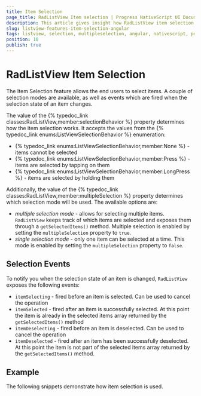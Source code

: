 ```yaml
---
title: Item Selection
page_title: RadListView Item selection | Progress NativeScript UI Documentation
description: This article gives insight how RadListView item selection works in Angular context.
slug: listview-features-item-selection-angular
tags: listview, selection, multipleselection, angular, nativescript, professional, ui
position: 10
publish: true
---
```


# RadListView Item Selection
The Item Selection feature allows the end users to select items. A couple of selection modes are available, as well as events which are fired when the selection state of an item changes.

The value of the {% typedoc_link classes:RadListView,member:selectionBehavior %} property determines how the item selection works. It accepts the values from the {% typedoc_link enums:ListViewSelectionBehavior %} enumeration:
* {% typedoc_link enums:ListViewSelectionBehavior,member:None %} - items cannot be selected
* {% typedoc_link enums:ListViewSelectionBehavior,member:Press %} - items are selected by tapping on them
* {% typedoc_link enums:ListViewSelectionBehavior,member:LongPress %} - items are selected by holding them

Additionally, the value of the {% typedoc_link classes:RadListView,member:multipleSelection %} property determines which selection mode will be used. The available options are:
* _multiple selection mode_ - allows for selecting multiple items. `RadListView` keeps track of which items are selected and exposes them through a `getSelectedItems()` method. Multiple selection is enabled by setting the `multipleSelection` property to `true`.
* _single selection mode_ - only one item can be selected at a time. This mode is enabled by setting the `multipleSelection` property to `false`.

## Selection Events
To notify you when the selection state of an item is changed, `RadListView` exposes the following events:
* `itemSelecting` - fired before an item is selected. Can be used to cancel the operation
* `itemSelected` - fired after an item is successfully selected. At this point the item is already in the selected items array returned by the `getSelectedItems()` method
* `itemDeselecting` - fired before an item is deselected. Can be used to cancel the operation
* `itemDeselected` - fired after an item has been successfully deselected. At this point the item is not part of the selected items array returned by the `getSelectedItems()` method.

## Example
The following snippets demonstrate how item selection is used.

<snippet id='angular-listview-selection'/>

<snippet id='angular-listview-selection-component'/>

